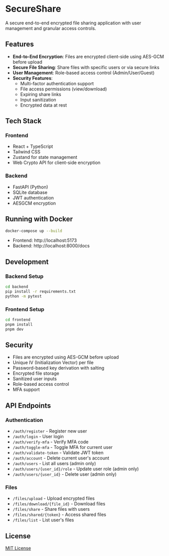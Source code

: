 # SecureShare

A secure end-to-end encrypted file sharing application with user management and granular access controls.

## Features

- **End-to-End Encryption**: Files are encrypted client-side using AES-GCM before upload
- **Secure File Sharing**: Share files with specific users or via secure links
- **User Management**: Role-based access control (Admin/User/Guest)
- **Security Features**:
  - Multi-factor authentication support
  - File access permissions (view/download)
  - Expiring share links
  - Input sanitization
  - Encrypted data at rest

## Tech Stack

### Frontend

- React + TypeScript
- Tailwind CSS
- Zustand for state management
- Web Crypto API for client-side encryption

### Backend

- FastAPI (Python)
- SQLite database
- JWT authentication
- AESGCM encryption

## Running with Docker

```sh
docker-compose up --build
```

- Frontend: http://localhost:5173
- Backend: http://localhost:8000/docs

## Development

### Backend Setup

```sh
cd backend
pip install -r requirements.txt
python -m pytest
```

### Frontend Setup

```sh
cd frontend
pnpm install
pnpm dev
```

## Security

- Files are encrypted using AES-GCM before upload
- Unique IV (Initialization Vector) per file
- Password-based key derivation with salting
- Encrypted file storage
- Sanitized user inputs
- Role-based access control
- MFA support

## API Endpoints

### Authentication
- `/auth/register` - Register new user
- `/auth/login` - User login
- `/auth/verify-mfa` - Verify MFA code
- `/auth/toggle-mfa` - Toggle MFA for current user
- `/auth/validate-token` - Validate JWT token
- `/auth/account` - Delete current user's account
- `/auth/users` - List all users (admin only)
- `/auth/users/{user_id}/role` - Update user role (admin only)
- `/auth/users/{user_id}` - Delete user (admin only)

### Files
- `/files/upload` - Upload encrypted files
- `/files/download/{file_id}` - Download files 
- `/files/share` - Share files with users
- `/files/shared/{token}` - Access shared files
- `/files/list` - List user's files

## License

[MIT License](LICENSE)

